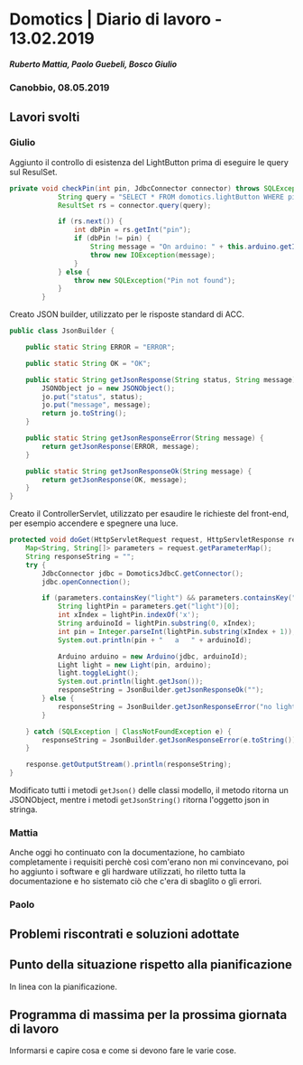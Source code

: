 # Domotics | Diario di lavoro - 13.02.2019

##### Ruberto Mattia, Paolo Guebeli, Bosco Giulio

### Canobbio, 08.05.2019

## Lavori svolti

### Giulio

Aggiunto il controllo di esistenza del LightButton prima di eseguire le query sul ResulSet.

```java
private void checkPin(int pin, JdbcConnector connector) throws SQLException, IOException {
	        String query = "SELECT * FROM domotics.lightButton WHERE pin='" + pin + "' AND arduino='" + this.arduino.getId() + "';";
	        ResultSet rs = connector.query(query);

	        if (rs.next()) {
	            int dbPin = rs.getInt("pin");
	            if (dbPin != pin) {
	                String message = "On arduino: " + this.arduino.getId() + " no light button on pin: " + pin;
	                throw new IOException(message);
	            }
	        } else {
	            throw new SQLException("Pin not found");
	        }
	    }
```

Creato JSON builder, utilizzato per le risposte standard di ACC.

```java
public class JsonBuilder {

    public static String ERROR = "ERROR";

    public static String OK = "OK";

    public static String getJsonResponse(String status, String message) {
        JSONObject jo = new JSONObject();
        jo.put("status", status);
        jo.put("message", message);
        return jo.toString();
    }

    public static String getJsonResponseError(String message) {
        return getJsonResponse(ERROR, message);
    }

    public static String getJsonResponseOk(String message) {
        return getJsonResponse(OK, message);
    }
}
```

Creato il ControllerServlet, utilizzato per esaudire le richieste del front-end, per esempio
accendere e spegnere una luce.

```java
protected void doGet(HttpServletRequest request, HttpServletResponse response) throws ServletException, IOException {
    Map<String, String[]> parameters = request.getParameterMap();
    String responseString = "";
    try {
        JdbcConnector jdbc = DomoticsJdbcC.getConnector();
        jdbc.openConnection();

        if (parameters.containsKey("light") && parameters.containsKey("toggle")) {
            String lightPin = parameters.get("light")[0];
            int xIndex = lightPin.indexOf('x');
            String arduinoId = lightPin.substring(0, xIndex);
            int pin = Integer.parseInt(lightPin.substring(xIndex + 1));
            System.out.println(pin + "   a   " + arduinoId);

            Arduino arduino = new Arduino(jdbc, arduinoId);
            Light light = new Light(pin, arduino);
            light.toggleLight();
            System.out.println(light.getJson());
            responseString = JsonBuilder.getJsonResponseOk("");
        } else {
            responseString = JsonBuilder.getJsonResponseError("no light");
        }

    } catch (SQLException | ClassNotFoundException e) {
        responseString = JsonBuilder.getJsonResponseError(e.toString());
    }

    response.getOutputStream().println(responseString);
}
```

Modificato tutti i metodi `getJson()` delle classi modello, il metodo ritorna un JSONObject, mentre
i metodi `getJsonString()` ritorna l'oggetto json in stringa.

### Mattia

Anche oggi ho continuato con la documentazione, ho cambiato completamente i requisiti perchè così com'erano non mi convincevano, poi ho aggiunto i software e gli hardware utilizzati, ho riletto tutta la documentazione e ho sistemato ciò che c'era di sbaglito o gli errori.

### Paolo


##  Problemi riscontrati e soluzioni adottate


##  Punto della situazione rispetto alla pianificazione
In linea con la pianificazione.


## Programma di massima per la prossima giornata di lavoro
Informarsi e capire cosa e come si devono fare le varie cose.
